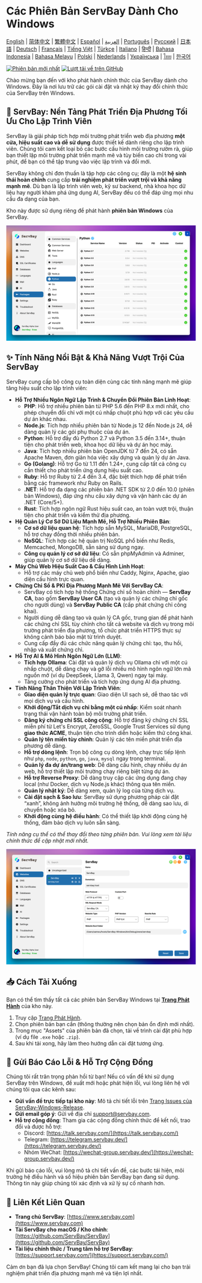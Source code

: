 # Các Phiên Bản ServBay Dành Cho Windows

[English](/README.md) | [简体中文](/README_zh-CN.md) | [繁體中文](/README_zh-TW.md) | [Español](/README_es.md) | [العربية](/README_ar.md) | [Português](/README_pt.md) | [Русский](/README_ru.md) | [日本語](/README_ja.md) | [Deutsch](/README_de.md) | [Français](/README_fr.md) | [Tiếng Việt](/README_vi.md) | [Türkçe](/README_tr.md) | [Italiano](/README_it.md) | [हिन्दी](/README_hi.md) | [Bahasa Indonesia](/README_id.md) | [Bahasa Melayu](/README_ms.md) | [Polski](/README_pl.md) | [Nederlands](/README_nl.md) | [Українська](/README_uk.md) | [ไทย](/README_th.md) | [한국어](/README_ko.md)

[![Phiên bản mới nhất](https://img.shields.io/github/v/release/ServBay/ServBay-Windows-Release?display_name=tag&sort=date&label=Latest%20Release)](./releases/latest)
[![Lượt tải về trên GitHub](https://img.shields.io/github/downloads/ServBay/ServBay-Windows-Release/total?label=Total%20Downloads)](./releases)

Chào mừng bạn đến với kho phát hành chính thức của ServBay dành cho Windows. Đây là nơi lưu trữ các gói cài đặt và nhật ký thay đổi chính thức của ServBay trên Windows.

## 🚀 ServBay: Nền Tảng Phát Triển Địa Phương Tối Ưu Cho Lập Trình Viên

ServBay là giải pháp tích hợp môi trường phát triển web địa phương **một cửa, hiệu suất cao và dễ sử dụng** được thiết kế dành riêng cho lập trình viên. Chúng tôi cam kết loại bỏ các bước cấu hình môi trường rườm rà, giúp bạn thiết lập môi trường phát triển mạnh mẽ và tùy biến cao chỉ trong vài phút, để bạn có thể tập trung vào việc lập trình và đổi mới.

ServBay không chỉ đơn thuần là tập hợp các công cụ; đây là một **hệ sinh thái hoàn chỉnh** cung cấp **trải nghiệm phát triển vượt trội và khả năng mạnh mẽ**. Dù bạn là lập trình viên web, kỹ sư backend, nhà khoa học dữ liệu hay người khám phá ứng dụng AI, ServBay đều có thể đáp ứng mọi nhu cầu đa dạng của bạn.

Kho này được sử dụng riêng để phát hành **phiên bản Windows** của ServBay.

![Ảnh chụp màn hình ServBay phiên bản Windows: Phần mềm](screenshots/softwares.png)

## ✨ Tính Năng Nổi Bật & Khả Năng Vượt Trội Của ServBay

ServBay cung cấp bộ công cụ toàn diện cùng các tính năng mạnh mẽ giúp tăng hiệu suất cho lập trình viên:

*   **Hỗ Trợ Nhiều Ngôn Ngữ Lập Trình & Chuyển Đổi Phiên Bản Linh Hoạt**:
    *   **PHP**: Hỗ trợ nhiều phiên bản từ PHP 5.6 đến PHP 8.x mới nhất, cho phép chuyển đổi chỉ với một cú nhấp chuột phù hợp với các yêu cầu dự án khác nhau.
    *   **Node.js**: Tích hợp nhiều phiên bản từ Node.js 12 đến Node.js 24, dễ dàng quản lý các gói phụ thuộc của dự án.
    *   **Python**: Hỗ trợ đầy đủ Python 2.7 và Python 3.5 đến 3.14+, thuận tiện cho phát triển web, khoa học dữ liệu và dự án học máy.
    *   **Java**: Tích hợp nhiều phiên bản OpenJDK từ 7 đến 24, có sẵn Apache Maven, đơn giản hóa việc xây dựng và quản lý dự án Java.
    *   **Go (Golang)**: Hỗ trợ Go từ 1.11 đến 1.24+, cung cấp tất cả công cụ cần thiết cho phát triển ứng dụng hiệu suất cao.
    *   **Ruby**: Hỗ trợ Ruby từ 2.4 đến 3.4, đặc biệt thích hợp để phát triển bằng các framework như Ruby on Rails.
    *   **.NET**: Hỗ trợ đa dạng các phiên bản .NET SDK từ 2.0 đến 10.0 (phiên bản Windows), đáp ứng nhu cầu xây dựng và vận hành các dự án .NET (Core/5+).
    *   **Rust**: Tích hợp ngôn ngữ Rust hiệu suất cao, an toàn vượt trội, thuận tiện cho phát triển và kiểm thử địa phương.
*   **Hệ Quản Lý Cơ Sở Dữ Liệu Mạnh Mẽ, Hỗ Trợ Nhiều Phiên Bản**:
    *   **Cơ sở dữ liệu quan hệ**: Tích hợp sẵn MySQL, MariaDB, PostgreSQL, hỗ trợ chạy đồng thời nhiều phiên bản.
    *   **NoSQL**: Tích hợp các hệ quản trị NoSQL phổ biến như Redis, Memcached, MongoDB, sẵn sàng sử dụng ngay.
    *   **Công cụ quản lý cơ sở dữ liệu**: Có sẵn phpMyAdmin và Adminer, giúp quản lý cơ sở dữ liệu dễ dàng.
*   **Máy Chủ Web Hiệu Suất Cao & Cấu Hình Linh Hoạt**:
    *   Hỗ trợ các máy chủ web phổ biến như Caddy, Nginx, Apache, giao diện cấu hình trực quan.
*   **Chứng Chỉ Số & PKI Địa Phương Mạnh Mẽ Với ServBay CA**:
    *   ServBay có tích hợp hệ thống Chứng chỉ số hoàn chỉnh — **ServBay CA**, bao gồm **ServBay User CA** (tạo và quản lý các chứng chỉ gốc cho người dùng) và **ServBay Public CA** (cấp phát chứng chỉ công khai).
    *   Người dùng dễ dàng tạo và quản lý CA gốc, trung gian để phát hành các chứng chỉ SSL tùy chỉnh cho tất cả website và dịch vụ trong môi trường phát triển địa phương, tổ chức phát triển HTTPS thực sự không cảnh báo bảo mật từ trình duyệt.
    *   Cung cấp đầy đủ các chức năng quản lý chứng chỉ: tạo, thu hồi, nhập và xuất chứng chỉ.
*   **Hỗ Trợ AI & Mô Hình Ngôn Ngữ Lớn (LLM)**:
    *   **Tích hợp Ollama**: Cài đặt và quản lý dịch vụ Ollama chỉ với một cú nhấp chuột, dễ dàng chạy và gỡ lỗi nhiều mô hình ngôn ngữ lớn mã nguồn mở (ví dụ DeepSeek, Llama 3, Qwen) ngay tại máy.
    *   Tăng cường cho phát triển và tích hợp ứng dụng AI địa phương.
*   **Tính Năng Thân Thiện Với Lập Trình Viên**:
    *   **Giao diện quản lý trực quan**: Giao diện UI sạch sẽ, dễ thao tác với mọi dịch vụ và cấu hình.
    *   **Khởi động/Tắt dịch vụ chỉ bằng một cú nhấp**: Kiểm soát nhanh trạng thái vận hành toàn bộ môi trường phát triển.
    *   **Đăng ký chứng chỉ SSL công cộng**: Hỗ trợ đăng ký chứng chỉ SSL miễn phí từ Let's Encrypt, ZeroSSL, Google Trust Services sử dụng **giao thức ACME**, thuận tiện cho trình diễn hoặc kiểm thử công khai.
    *   **Quản lý tên miền tùy chỉnh**: Quản lý các tên miền phát triển địa phương dễ dàng.
    *   **Hỗ trợ dòng lệnh**: Trọn bộ công cụ dòng lệnh, chạy trực tiếp lệnh như `php`, `node`, `python`, `go`, `java`, `mysql` ngay trong terminal.
    *   **Quản lý đa dự án/trang web**: Dễ dàng cấu hình, chạy nhiều dự án web, hỗ trợ thiết lập môi trường chạy riêng biệt từng dự án.
    *   **Hỗ trợ Reverse Proxy**: Dễ dàng truy cập các ứng dụng đang chạy local (như Docker, dịch vụ Node.js khác) thông qua tên miền.
    *   **Quản lý nhật ký**: Dễ dàng xem, quản lý log của từng dịch vụ.
    *   **Cài đặt sạch & Sao lưu**: ServBay sử dụng phương pháp cài đặt “xanh”, không ảnh hưởng môi trường hệ thống, dễ dàng sao lưu, di chuyển hoặc xóa bỏ.
    *   **Khởi động cùng hệ điều hành**: Có thể thiết lập khởi động cùng hệ thống, đảm bảo dịch vụ luôn sẵn sàng.

*Tính năng cụ thể có thể thay đổi theo từng phiên bản. Vui lòng xem tài liệu chính thức để cập nhật mới nhất.*


![Ảnh chụp màn hình ServBay phiên bản Windows: Trang web](screenshots/website.png)


## 📥 Cách Tải Xuống

Bạn có thể tìm thấy tất cả các phiên bản ServBay Windows tại **[Trang Phát Hành](./releases)** của kho này.

1.  Truy cập [Trang Phát Hành](./releases).
2.  Chọn phiên bản bạn cần (thông thường nên chọn bản ổn định mới nhất).
3.  Trong mục "Assets" của phiên bản đã chọn, tải về trình cài đặt phù hợp (ví dụ file `.exe` hoặc `.zip`).
4.  Sau khi tải xong, hãy làm theo hướng dẫn cài đặt tương ứng.

## 💬 Gửi Báo Cáo Lỗi & Hỗ Trợ Cộng Đồng

Chúng tôi rất trân trọng phản hồi từ bạn! Nếu có vấn đề khi sử dụng ServBay trên Windows, đề xuất mới hoặc phát hiện lỗi, vui lòng liên hệ với chúng tôi qua các kênh sau:

*   **Gửi vấn đề trực tiếp tại kho này**: Mô tả chi tiết lỗi trên [Trang Issues của ServBay-Windows-Release](./issues).
*   **Gửi email góp ý**: Gửi về địa chỉ [support@servbay.com](mailto:support@servbay.com).
*   **Hỗ trợ cộng đồng**: Tham gia các cộng đồng chính thức để kết nối, trao đổi và được hỗ trợ:
    *   Discord: [https://talk.servbay.com/](https://talk.servbay.com/)
    *   Telegram: [https://telegram.servbay.dev/](https://telegram.servbay.dev/)
    *   Nhóm WeChat: [https://wechat-group.servbay.dev/](https://wechat-group.servbay.dev/)

Khi gửi báo cáo lỗi, vui lòng mô tả chi tiết vấn đề, các bước tái hiện, môi trường hệ điều hành và số hiệu phiên bản ServBay bạn đang sử dụng. Thông tin này giúp chúng tôi xác định và xử lý sự cố nhanh hơn.

## 🔗 Liên Kết Liên Quan

*   **Trang chủ ServBay**: [https://www.servbay.com](https://www.servbay.com)
*   **Tải ServBay cho macOS / Kho chính**: [https://github.com/ServBay/ServBay](https://github.com/ServBay/ServBay)
*   **Tài liệu chính thức / Trung tâm hỗ trợ ServBay**: [https://support.servbay.com/](https://support.servbay.com/)

Cảm ơn bạn đã lựa chọn ServBay! Chúng tôi cam kết mang lại cho bạn trải nghiệm phát triển địa phương mạnh mẽ và tiện lợi nhất.
